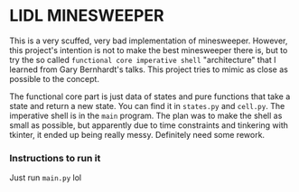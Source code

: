 # LIDL MINESWEEPER

This is a very scuffed, very bad implementation of minesweeper. However, this project's intention is not to make the best minesweeper there is, but to try the so called `functional core imperative shell` "architecture" that I learned from Gary Bernhardt's talks. This project tries to mimic as close as possible to the concept. 

The functional core part is just data of states and pure functions that take a state and return a new state. You can find it in `states.py` and `cell.py`. The imperative shell is in the `main` program. The plan was to make the shell as small as possible, but apparently due to time constraints and tinkering with tkinter, it ended up being really messy. Definitely need some rework.

### Instructions to run it

Just run `main.py` lol